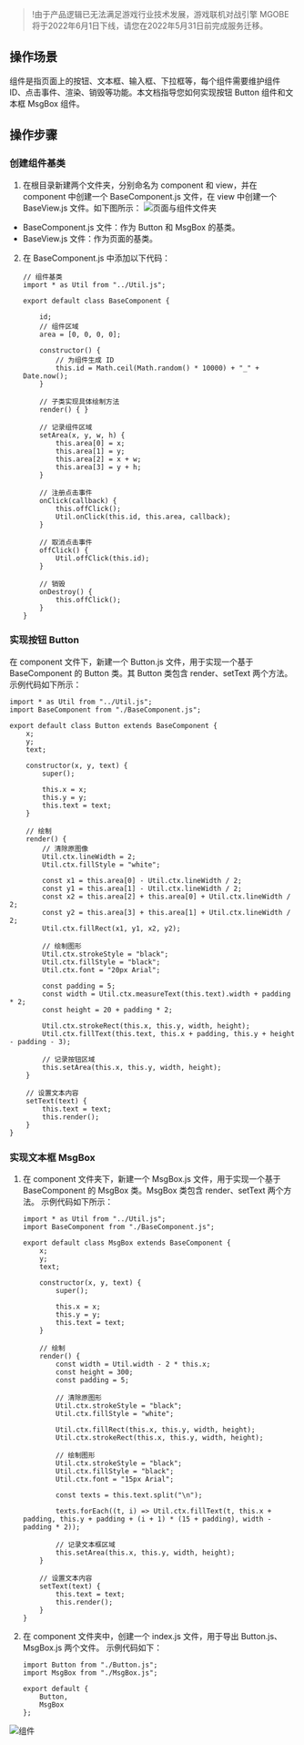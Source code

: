 >!由于产品逻辑已无法满足游戏行业技术发展，游戏联机对战引擎 MGOBE 将于2022年6月1日下线，请您在2022年5月31日前完成服务迁移。

## 操作场景
组件是指页面上的按钮、文本框、输入框、下拉框等，每个组件需要维护组件 ID、点击事件、渲染、销毁等功能。本文档指导您如何实现按钮 Button 组件和文本框 MsgBox 组件。

## 操作步骤
### 创建组件基类
1. 在根目录新建两个文件夹，分别命名为 component 和 view，并在 component 中创建一个 BaseComponent.js 文件，在 view 中创建一个 BaseView.js 文件。如下图所示：
![页面与组件文件夹](https://main.qcloudimg.com/raw/e30143528aa08e0497509ebc1cedafb3.png)
 - BaseComponent.js 文件：作为 Button 和 MsgBox 的基类。
 - BaseView.js 文件：作为页面的基类。

2. 在 BaseComponent.js 中添加以下代码：
	```
	// 组件基类
	import * as Util from "../Util.js";

	export default class BaseComponent {

		id;
		// 组件区域
		area = [0, 0, 0, 0];

		constructor() {
			// 为组件生成 ID
			this.id = Math.ceil(Math.random() * 10000) + "_" + Date.now();
		}

		// 子类实现具体绘制方法
		render() { }

		// 记录组件区域
		setArea(x, y, w, h) {
			this.area[0] = x;
			this.area[1] = y;
			this.area[2] = x + w;
			this.area[3] = y + h;
		}

		// 注册点击事件
		onClick(callback) {
			this.offClick();
			Util.onClick(this.id, this.area, callback);
		}

		// 取消点击事件
		offClick() {
			Util.offClick(this.id);
		}

		// 销毁
		onDestroy() {
			this.offClick();
		}
	}
	```


### 实现按钮 Button
在 component 文件下，新建一个 Button.js 文件，用于实现一个基于 BaseComponent 的 Button 类。其 Button 类包含 render、setText 两个方法。
示例代码如下所示：
```
import * as Util from "../Util.js";
import BaseComponent from "./BaseComponent.js";

export default class Button extends BaseComponent {
	x;
	y;
	text;

	constructor(x, y, text) {
		super();

		this.x = x;
		this.y = y;
		this.text = text;
	}

	// 绘制
	render() {
		// 清除原图像
		Util.ctx.lineWidth = 2;
		Util.ctx.fillStyle = "white";

		const x1 = this.area[0] - Util.ctx.lineWidth / 2;
		const y1 = this.area[1] - Util.ctx.lineWidth / 2;
		const x2 = this.area[2] + this.area[0] + Util.ctx.lineWidth / 2;
		const y2 = this.area[3] + this.area[1] + Util.ctx.lineWidth / 2;
		Util.ctx.fillRect(x1, y1, x2, y2);

		// 绘制图形
		Util.ctx.strokeStyle = "black";
		Util.ctx.fillStyle = "black";
		Util.ctx.font = "20px Arial";

		const padding = 5;
		const width = Util.ctx.measureText(this.text).width + padding * 2;
		const height = 20 + padding * 2;

		Util.ctx.strokeRect(this.x, this.y, width, height);
		Util.ctx.fillText(this.text, this.x + padding, this.y + height - padding - 3);

		// 记录按钮区域
		this.setArea(this.x, this.y, width, height);
	}

	// 设置文本内容
	setText(text) {
		this.text = text;
		this.render();
	}
}
```

### 实现文本框 MsgBox
1. 在 component 文件夹下，新建一个 MsgBox.js 文件，用于实现一个基于 BaseComponent 的 MsgBox 类。MsgBox 类包含 render、setText 两个方法。
示例代码如下所示：
	```
	import * as Util from "../Util.js";
	import BaseComponent from "./BaseComponent.js";

	export default class MsgBox extends BaseComponent {
		x;
		y;
		text;

		constructor(x, y, text) {
			super();

			this.x = x;
			this.y = y;
			this.text = text;
		}

		// 绘制
		render() {
			const width = Util.width - 2 * this.x;
			const height = 300;
			const padding = 5;

			// 清除原图形
			Util.ctx.strokeStyle = "black";
			Util.ctx.fillStyle = "white";

			Util.ctx.fillRect(this.x, this.y, width, height);
			Util.ctx.strokeRect(this.x, this.y, width, height);

			// 绘制图形
			Util.ctx.strokeStyle = "black";
			Util.ctx.fillStyle = "black";
			Util.ctx.font = "15px Arial";

			const texts = this.text.split("\n");

			texts.forEach((t, i) => Util.ctx.fillText(t, this.x + padding, this.y + padding + (i + 1) * (15 + padding), width - padding * 2));

			// 记录文本框区域
			this.setArea(this.x, this.y, width, height);
		}

		// 设置文本内容
		setText(text) {
			this.text = text;
			this.render();
		}
	}
	```
2. 在 component 文件夹中，创建一个 index.js 文件，用于导出 Button.js、MsgBox.js 两个文件。
示例代码如下：
	```
	import Button from "./Button.js";
	import MsgBox from "./MsgBox.js";

	export default {
		Button,
		MsgBox
	};
	```
 
 ![组件](https://main.qcloudimg.com/raw/145fc924e232a3ae43b50f9644b3d8bc.png)
 
